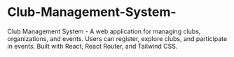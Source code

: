 # Club-Management-System-
Club Management System - A web application for managing clubs, organizations, and events. Users can register, explore clubs, and participate in events. Built with React, React Router, and Tailwind CSS.

